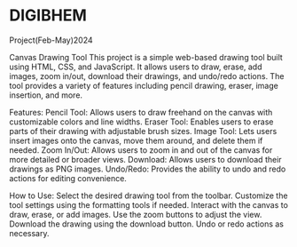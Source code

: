 # DIGIBHEM
Project(Feb-May)2024
  
Canvas Drawing Tool
This project is a simple web-based drawing tool built using HTML, CSS, and JavaScript. It allows users to draw, erase, add images, zoom in/out, download their drawings, and undo/redo actions. The tool provides a variety of features including pencil drawing, eraser, image insertion, and more.

Features:
Pencil Tool: Allows users to draw freehand on the canvas with customizable colors and line widths.
Eraser Tool: Enables users to erase parts of their drawing with adjustable brush sizes.
Image Tool: Lets users insert images onto the canvas, move them around, and delete them if needed.
Zoom In/Out: Allows users to zoom in and out of the canvas for more detailed or broader views.
Download: Allows users to download their drawings as PNG images.
Undo/Redo: Provides the ability to undo and redo actions for editing convenience.

How to Use:
Select the desired drawing tool from the toolbar.
Customize the tool settings using the formatting tools if needed.
Interact with the canvas to draw, erase, or add images.
Use the zoom buttons to adjust the view.
Download the drawing using the download button.
Undo or redo actions as necessary.
